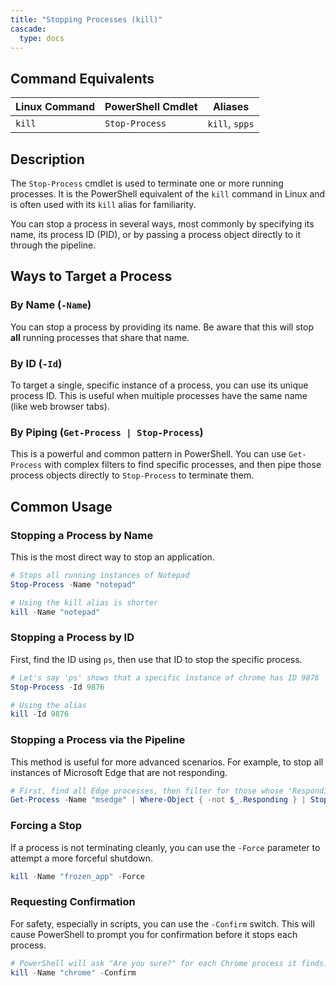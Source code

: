 ```yaml
---
title: "Stopping Processes (kill)"
cascade:
  type: docs
---
```


## Command Equivalents

| Linux Command | PowerShell Cmdlet | Aliases      |
|---------------|-------------------|--------------|
| `kill`        | `Stop-Process`    | `kill`, `spps` |

## Description

The `Stop-Process` cmdlet is used to terminate one or more running processes. It is the PowerShell equivalent of the `kill` command in Linux and is often used with its `kill` alias for familiarity.

You can stop a process in several ways, most commonly by specifying its name, its process ID (PID), or by passing a process object directly to it through the pipeline.

## Ways to Target a Process

### By Name (`-Name`)

You can stop a process by providing its name. Be aware that this will stop **all** running processes that share that name.

### By ID (`-Id`)

To target a single, specific instance of a process, you can use its unique process ID. This is useful when multiple processes have the same name (like web browser tabs).

### By Piping (`Get-Process | Stop-Process`)

This is a powerful and common pattern in PowerShell. You can use `Get-Process` with complex filters to find specific processes, and then pipe those process objects directly to `Stop-Process` to terminate them.

## Common Usage

### Stopping a Process by Name

This is the most direct way to stop an application.

```powershell
# Stops all running instances of Notepad
Stop-Process -Name "notepad"

# Using the kill alias is shorter
kill -Name "notepad"
```

### Stopping a Process by ID

First, find the ID using `ps`, then use that ID to stop the specific process.

```powerShell
# Let's say 'ps' shows that a specific instance of chrome has ID 9876
Stop-Process -Id 9876

# Using the alias
kill -Id 9876
```

### Stopping a Process via the Pipeline

This method is useful for more advanced scenarios. For example, to stop all instances of Microsoft Edge that are not responding.

```powerShell
# First, find all Edge processes, then filter for those whose 'Responding' property is false, then stop them.
Get-Process -Name "msedge" | Where-Object { -not $_.Responding } | Stop-Process
```

### Forcing a Stop

If a process is not terminating cleanly, you can use the `-Force` parameter to attempt a more forceful shutdown.

```powerShell
kill -Name "frozen_app" -Force
```

### Requesting Confirmation

For safety, especially in scripts, you can use the `-Confirm` switch. This will cause PowerShell to prompt you for confirmation before it stops each process.

```PowerShell
# PowerShell will ask "Are you sure?" for each Chrome process it finds.
kill -Name "chrome" -Confirm
```
